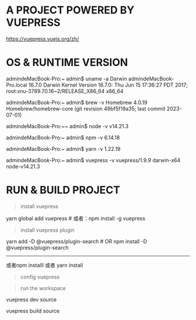 # A PROJECT POWERED BY VUEPRESS


https://vuepress.vuejs.org/zh/


# OS & RUNTIME VERSION

admindeMacBook-Pro:~ admin$ uname -a
Darwin admindeMacBook-Pro.local 16.7.0 Darwin Kernel Version 16.7.0: Thu Jun 15 17:36:27 PDT 2017; root:xnu-3789.70.16~2/RELEASE_X86_64 x86_64

admindeMacBook-Pro:~ admin$ brew -v
Homebrew 4.0.19
Homebrew/homebrew-core (git revision 49bf5f19a35; last commit 2023-07-01)

admindeMacBook-Pro:~~ admin$ node -v
v14.21.3

admindeMacBook-Pro:~ admin$ npm -v
6.14.18

admindeMacBook-Pro:~ admin$ yarn -v
1.22.19


admindeMacBook-Pro:~ admin$ vuepress -v
vuepress/1.9.9 darwin-x64 node-v14.21.3




# RUN & BUILD PROJECT

> install vuepress

yarn global add vuepress # 或者：npm install -g vuepress


> install vuepress plugin

yarn add -D @vuepress/plugin-search  # OR npm install -D @vuepress/plugin-search 


-----

或者npm installl 或者 yarn install


>  config vuepress


> run the workspace


vuepress dev source

vuepress build source    

